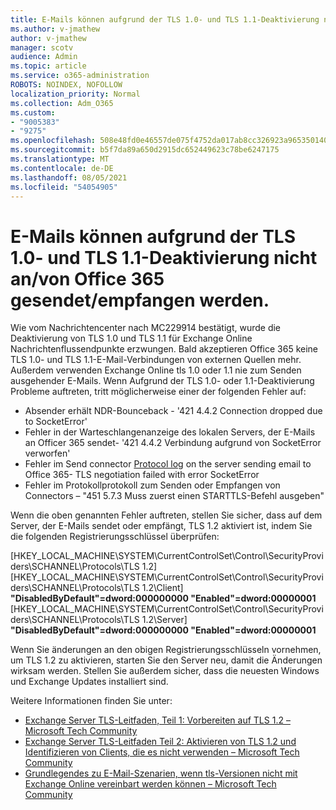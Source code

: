 ```yaml
---
title: E-Mails können aufgrund der TLS 1.0- und TLS 1.1-Deaktivierung nicht an/von Office 365 gesendet/empfangen werden.
ms.author: v-jmathew
author: v-jmathew
manager: scotv
audience: Admin
ms.topic: article
ms.service: o365-administration
ROBOTS: NOINDEX, NOFOLLOW
localization_priority: Normal
ms.collection: Adm_O365
ms.custom:
- "9005383"
- "9275"
ms.openlocfilehash: 508e48fd0e46557de075f4752da017ab8cc326923a965350140e598f7f7cf557
ms.sourcegitcommit: b5f7da89a650d2915dc652449623c78be6247175
ms.translationtype: MT
ms.contentlocale: de-DE
ms.lasthandoff: 08/05/2021
ms.locfileid: "54054905"
---
```

# <a name="unable-to-sendreceive-email-tofrom-office-365-because-of-the-tls-10-and-tls-11-disablement"></a>E-Mails können aufgrund der TLS 1.0- und TLS 1.1-Deaktivierung nicht an/von Office 365 gesendet/empfangen werden.

Wie vom Nachrichtencenter nach MC229914 bestätigt, wurde die Deaktivierung von TLS 1.0 und TLS 1.1 für Exchange Online Nachrichtenflussendpunkte erzwungen. Bald akzeptieren Office 365 keine TLS 1.0- und TLS 1.1-E-Mail-Verbindungen von externen Quellen mehr. Außerdem verwenden Exchange Online tls 1.0 oder 1.1 nie zum Senden ausgehender E-Mails. Wenn Aufgrund der TLS 1.0- oder 1.1-Deaktivierung Probleme auftreten, tritt möglicherweise einer der folgenden Fehler auf:

- Absender erhält NDR-Bounceback - '421 4.4.2 Connection dropped due to SocketError'
- Fehler in der Warteschlangenanzeige des lokalen Servers, der E-Mails an Officer 365 sendet- '421 4.4.2 Verbindung aufgrund von SocketError verworfen'
- Fehler im Send connector [Protocol log](https://docs.microsoft.com/exchange/mail-flow/connectors/protocol-logging) on the server sending email to Office 365- TLS negotiation failed with error SocketError
- Fehler im Protokollprotokoll zum Senden oder Empfangen von Connectors – "451 5.7.3 Muss zuerst einen STARTTLS-Befehl ausgeben"

Wenn die oben genannten Fehler auftreten, stellen Sie sicher, dass auf dem Server, der E-Mails sendet oder empfängt, TLS 1.2 aktiviert ist, indem Sie die folgenden Registrierungsschlüssel überprüfen:

[HKEY_LOCAL_MACHINE\SYSTEM\CurrentControlSet\Control\SecurityProviders\SCHANNEL\Protocols\TLS 1.2] [HKEY_LOCAL_MACHINE\SYSTEM\CurrentControlSet\Control\SecurityProviders\SCHANNEL\Protocols\TLS 1.2\Client] **"DisabledByDefault"=dword:000000000 "Enabled"=dword:00000001** [HKEY_LOCAL_MACHINE\SYSTEM\CurrentControlSet\Control\SecurityProviders\SCHANNEL\Protocols\TLS 1.2\Server] **"DisabledByDefault"=dword:000000000 "Enabled"=dword:00000001**

Wenn Sie änderungen an den obigen Registrierungsschlüsseln vornehmen, um TLS 1.2 zu aktivieren, starten Sie den Server neu, damit die Änderungen wirksam werden. Stellen Sie außerdem sicher, dass die neuesten Windows und Exchange Updates installiert sind.

Weitere Informationen finden Sie unter:

- [Exchange Server TLS-Leitfaden, Teil 1: Vorbereiten auf TLS 1.2 – Microsoft Tech Community](https://techcommunity.microsoft.com/t5/exchange-team-blog/exchange-server-tls-guidance-part-1-getting-ready-for-tls-1-2/ba-p/607649)
- [Exchange Server TLS-Leitfaden Teil 2: Aktivieren von TLS 1.2 und Identifizieren von Clients, die es nicht verwenden – Microsoft Tech Community](https://techcommunity.microsoft.com/t5/exchange-team-blog/exchange-server-tls-guidance-part-2-enabling-tls-1-2-and/ba-p/607761)
- [Grundlegendes zu E-Mail-Szenarien, wenn tls-Versionen nicht mit Exchange Online vereinbart werden können – Microsoft Tech Community](https://techcommunity.microsoft.com/t5/exchange-team-blog/understanding-email-scenarios-if-tls-versions-cannot-be-agreed/ba-p/2065089)
